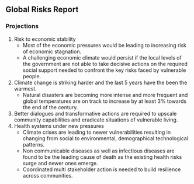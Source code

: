 ## Global Risks Report

### Projections

1. Risk to economic stability
	- Most of the economic pressures would be leading to increasing risk of economic stagnation.
	- A challenging economic climate would persist if the local levels of the government are not able to take decisive actions on the required social support needed to confront the key risks faced by vulnerable people.
2. Climate change is striking harder and the last 5 years have the been the warmest.
	- Natural disasters are becoming more intense and more frequent and global temperatures are on track to increase by at least 3% towards the end of the century.
3. Better dialogues and transformative actions are required to upscale community capabilities and eradicate situations of vulnerable living.
4. Health systems under new pressures
	- Climate crises are leading to newer vulnerabilities resulting in changing from social to environmental, demographical technological patterns.
	- Non communicable diseases as well as infectious diseases are found to be the leading cause of death as the existing health risks surge and newer ones emerge.
	- Coordinated multi stakeholder action is needed to build resilience across communities.